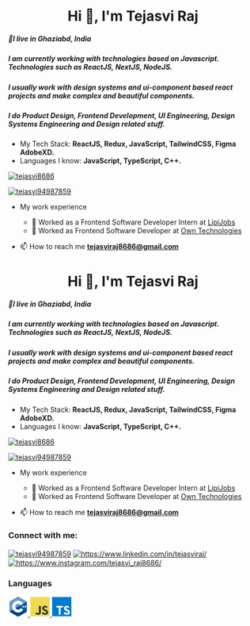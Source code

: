 <h1 align="center">Hi 👋, I'm Tejasvi Raj</h1>
<h5>📍I live in Ghaziabd, India </h5>
<h5>I am currently working with technologies based on Javascript. Technologies such as ReactJS, NextJS, NodeJS. </h5>
<h5>I usually work with design systems and ui-component based react projects and make complex and beautiful components. </h5>
<h5>I do Product Design, Frontend Development, UI Engineering, Design Systems Engineering and Design related stuff. </h5>

- My Tech Stack: **ReactJS, Redux, JavaScript, TailwindCSS, Figma AdobeXD.**
- Languages I know: **JavaScript, TypeScript, C++.**

<p align="left"> <a href="https://github.com/ryo-ma/github-profile-trophy"><img src="https://github-profile-trophy.vercel.app/?username=tejasvi8686" alt="tejasvi8686" /></a> </p>

<p align="left"> <a href="https://twitter.com/tejasvi94987859" target="blank"><img src="https://img.shields.io/twitter/follow/tejasvi94987859?logo=twitter&style=for-the-badge" alt="tejasvi94987859" /></a> </p>

- My work experience
  - 🔴 Worked as a Frontend Software Developer Intern at [LipiJobs](https://lipijobs.com/)
  - 🔴 Worked as Frontend Software Developer at [Own Technologies](https://owntechnologies.com/)

- 📫 How to reach me **tejasviraj8686@gmail.com**

<h1 align="center">Hi 👋, I'm Tejasvi Raj</h1>
<h5>📍I live in Ghaziabd, India </h5>
<h5>I am currently working with technologies based on Javascript. Technologies such as ReactJS, NextJS, NodeJS. </h5>
<h5>I usually work with design systems and ui-component based react projects and make complex and beautiful components. </h5>
<h5>I do Product Design, Frontend Development, UI Engineering, Design Systems Engineering and Design related stuff. </h5>

- My Tech Stack: **ReactJS, Redux, JavaScript, TailwindCSS, Figma AdobeXD.**
- Languages I know: **JavaScript, TypeScript, C++.**

<p align="left"> <a href="https://github.com/ryo-ma/github-profile-trophy"><img src="https://github-profile-trophy.vercel.app/?username=tejasvi8686" alt="tejasvi8686" /></a> </p>

<p align="left"> <a href="https://twitter.com/tejasvi94987859" target="blank"><img src="https://img.shields.io/twitter/follow/tejasvi94987859?logo=twitter&style=for-the-badge" alt="tejasvi94987859" /></a> </p>

- My work experience
  - 🔴 Worked as a Frontend Software Developer Intern at [LipiJobs](https://lipijobs.com/)
  - 🔴 Worked as Frontend Software Developer at [Own Technologies](https://owntechnologies.com/)

- 📫 How to reach me **tejasviraj8686@gmail.com**

<h3 align="left">Connect with me:</h3>
<p align="left">
<a href="https://twitter.com/tejasvi94987859" target="blank"><img align="center" src="https://raw.githubusercontent.com/rahuldkjain/github-profile-readme-generator/master/src/images/icons/Social/twitter.svg" alt="tejasvi94987859" height="30" width="40" /></a>
<a href="https://linkedin.com/in/https://www.linkedin.com/in/tejasviraj/" target="blank"><img align="center" src="https://raw.githubusercontent.com/rahuldkjain/github-profile-readme-generator/master/src/images/icons/Social/linked-in-alt.svg" alt="https://www.linkedin.com/in/tejasviraj/" height="30" width="40" /></a>
<a href="https://instagram.com/https://www.instagram.com/tejasvi_raj8686/" target="blank"><img align="center" src="https://raw.githubusercontent.com/rahuldkjain/github-profile-readme-generator/master/src/images/icons/Social/instagram.svg" alt="https://www.instagram.com/tejasvi_raj8686/" height="30" width="40" /></a>
</p>

<h3 align="left">Languages</h3>
<p align="left">   <a href="https://www.w3schools.com/cpp/" target="_blank" rel="noreferrer"> <img src="https://raw.githubusercontent.com/devicons/devicon/master/icons/cplusplus/cplusplus-original.svg" alt="cplusplus" width="40" height="40"/> </a>  <a href="https://developer.mozilla.org/en-US/docs/Web/JavaScript" target="_blank" rel="noreferrer"> <img src="https://raw.githubusercontent.com/devicons/devicon/master/icons/javascript/javascript-original.svg" alt="javascript" width="40" height="40"/> </a>   <a href="https://www.typescriptlang.org/" target="_blank" rel="noreferrer"> <img src="https://raw.githubusercontent.com/devicons/devicon/master/icons/typescript/typescript-original.svg" alt="typescript" width="40" height="40"/> </a> </p>

